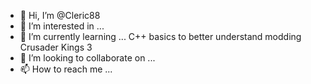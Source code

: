 - 👋 Hi, I’m @Cleric88
- 👀 I’m interested in ...
- 🌱 I’m currently learning ... C++ basics to better understand modding Crusader Kings 3
- 💞️ I’m looking to collaborate on ...
- 📫 How to reach me ...

<!---
Cleric88/Cleric88 is a ✨ special ✨ repository because its `README.md` (this file) appears on your GitHub profile.
You can click the Preview link to take a look at your changes.
--->
